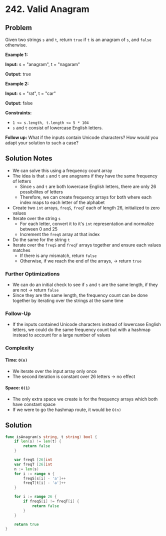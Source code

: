 # 242. Valid Anagram

## Problem

Given two strings `s` and `t`, return `true` if `t` is an anagram of `s`, and `false` otherwise.

**Example 1:**

**Input:** s = "anagram", t = "nagaram"

**Output:** true

**Example 2:**

**Input:** s = "rat", t = "car"

**Output:** false

**Constraints:**

- `1 <= s.length, t.length <= 5 * 104`
- `s` and `t` consist of lowercase English letters.

**Follow up:** What if the inputs contain Unicode characters? How would you adapt your solution to such a case?

## Solution Notes
- We can solve this using a frequency count array
- The idea is that `s` and `t` are anagrams if they have the same frequency of letters
    + Since `s` and `t` are both lowercase English letters, there are only 26 possibilites of letters
    + Therefore, we can create frequency arrays for both where each index maps to each letter of the alphabet
- Create two `int` arrays, `freqS`, `freqT` each of length 26, initialized to zero values
- Iterate over the string `s`
    + For each letter, convert it to it's `int` representation and normalize between 0 and 25
    + Increment the `freqS` array at that index
- Do the same for the string `t`
- Iterate over the `freqS` and `freqT` arrays together and ensure each values matches
    + If there is any mismatch, return `false`
    + Otherwise, if we reach the end of the arrays, -> return `true`

### Further Optimizations
- We can do an initial check to see if `s` and `t` are the same length, if they are not -> return `false`
- Since they are the same length, the frequency count can be done together by iterating over the strings at the same time

### Follow-Up
- If the inputs contained Unicode characters instead of lowercase English letters, we could do the same frequency count but with a hashmap instead to account for a large number of values

### Complexity
#### Time: `O(n)`
- We iterate over the input array only once 
- The second iteration is constant over 26 letters -> no effect

#### Space: `O(1)`
- The only extra space we create is for the frequency arrays which both have constant space
- If we were to go the hashmap route, it would be `O(n)`

## Solution

```go
func isAnagram(s string, t string) bool { 
	if len(s) != len(t) {
		return false
	}

	var freqS [26]int
	var freqT [26]int
	n := len(s)
	for i := range n {
		freqS[s[i] - 'a']++
		freqT[t[i] - 'a']++
	}

	for i := range 26 {
		if freqS[i] != freqT[i] {
			return false
		}
	}

	return true
}
```
